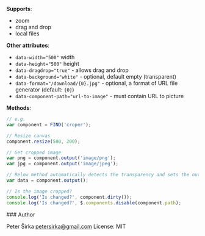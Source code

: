 __Supports__:

- zoom
- drag and drop
- local files

__Other attributes__:

- `data-width="500"` width
- `data-height="500"` height
- `data-dragdrop="true"` - allows drag and drop
- `data-background="white"` - optional, default empty (transparent)
- `data-format="/download/{0}.jpg"` - optional, a format of URL file generator (default: `{0}`)
- `data-component-path="url-to-image"` - must contain URL to picture

__Methods__:

```javascript
// e.g.
var component = FIND('croper');

// Resize canvas
component.resize(500, 200);

// Get cropped image
var png = component.output('image/png');
var jpg = component.output('image/jpeg');

// Below method automatically detects the transparency and sets the output
var data = component.output();

// Is the image cropped?
console.log('Is changed?', component.dirty());
console.log('Is changed?', $.components.disable(component.path);
```

### Author

Peter Širka <petersirka@gmail.com>
License: MIT